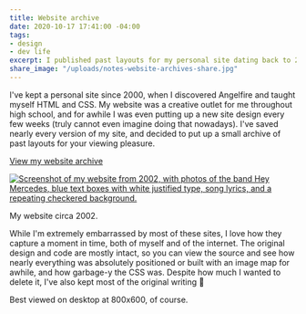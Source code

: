 ```yaml
---
title: Website archive
date: 2020-10-17 17:41:00 -04:00
tags:
- design
- dev life
excerpt: I published past layouts for my personal site dating back to 2002.
share_image: "/uploads/notes-website-archives-share.jpg"
---
```


I've kept a personal site since 2000, when I discovered Angelfire and taught myself HTML and CSS. My website was a creative outlet for me throughout high school, and for awhile I was even putting up a new site design every few weeks (truly cannot even imagine doing that nowadays). I've saved nearly every version of my site, and decided to put up a small archive of past layouts for your viewing pleasure.

[View my website archive](http://jessicaharllee.com/archives)

<div class="jh-text-cms__img">
  <a href="http://jessicaharllee.com/archives" class="jh-d-block"><img src="/uploads/EkJNDY1XkAEzuvH.jpeg" alt="Screenshot of my website from 2002, with photos of the band Hey Mercedes, blue text boxes with white justified type, song lyrics, and a repeating checkered background."></a>
  <p class="jh-text-cms__img__caption">My website circa 2002.</p>
</div>

While I'm extremely embarrassed by most of these sites, I love how they capture a moment in time, both of myself and of the internet. The original design and code are mostly intact, so you can view the source and see how nearly everything was absolutely positioned or built with an image map for awhile, and how garbage-y the CSS was. Despite how much I wanted to delete it, I've also kept most of the original writing :facepalm:

Best viewed on desktop at 800x600, of course.
